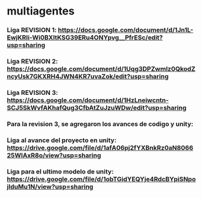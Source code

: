 # multiagentes

### Liga REVISION 1: https://docs.google.com/document/d/1Jn1L-EwjKRIi-Wi0BXltKSG39ERu4ONYpvg__PfrESc/edit?usp=sharing
### Liga REVISION 2: https://docs.google.com/document/d/1Uqg3DPZwmlz0QkodZncyUsk7GKXRH4JWN4KR7uvaZok/edit?usp=sharing
### Liga REVISION 3: https://docs.google.com/document/d/1HzLneiwcntn-SCJ5SkWvfAKhafQug3CfbAtZuJzuWDw/edit?usp=sharing
### Para la revision 3, se agregaron los avances de codigo y unity:
### Liga al avance del proyecto en unity: https://drive.google.com/file/d/1afA06pj2fYXBnkRz0aN806625WlAxR8o/view?usp=sharing
### Liga para el ultimo modelo de unity:  https://drive.google.com/file/d/1obTGidYEQYje4RdcBYpiSNpojIduMu1N/view?usp=sharing
